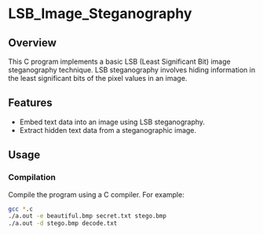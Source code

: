 # LSB_Image_Steganography
## Overview

This C program implements a basic LSB (Least Significant Bit) image steganography technique. LSB steganography involves hiding information in the least significant bits of the pixel values in an image.

## Features

- Embed text data into an image using LSB steganography.
- Extract hidden text data from a steganographic image.

## Usage

### Compilation

Compile the program using a C compiler. For example:

```bash
gcc *.c
./a.out -e beautiful.bmp secret.txt stego.bmp
./a.out -d stego.bmp decode.txt
